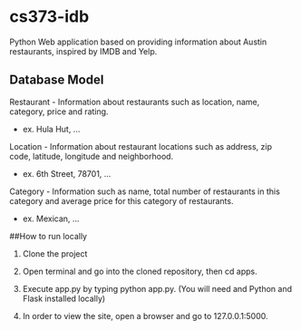 # cs373-idb

Python Web application based on providing information about Austin restaurants, inspired by IMDB and Yelp.

## Database Model

Restaurant - Information about restaurants such as location, name, category, price and rating.
  * ex. Hula Hut, ...
  
Location - Information about restaurant locations such as address, zip code, latitude, longitude and neighborhood.
  * ex. 6th Street, 78701, ...
  
Category - Information such as name, total number of restaurants in this category and average price for this category of restaurants.
  * ex. Mexican, ... 

##How to run locally  

1. Clone the project

2. Open terminal and go into the cloned repository, then cd apps.

3. Execute app.py by typing python app.py. (You will need and Python and Flask installed locally)

4. In order to view the site, open a browser and go to 127.0.0.1:5000.
